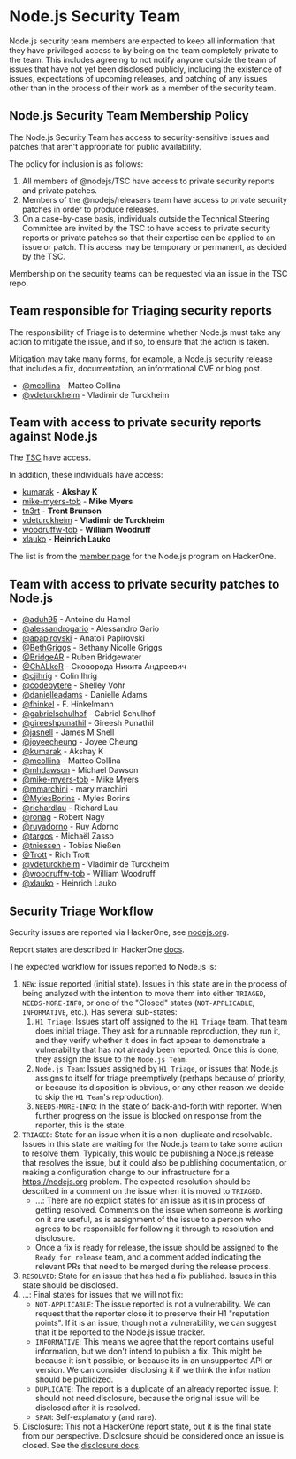 # Node.js Security Team

Node.js security team members are expected to keep all information that they
have privileged access to by being on the team completely private to the team.
This includes agreeing to not notify anyone outside the team of issues that have
not yet been disclosed publicly, including the existence of issues, expectations
of upcoming releases, and patching of any issues other than in the process of
their work as a member of the security team.

## Node.js Security Team Membership Policy

The Node.js Security Team has access to security-sensitive issues and patches
that aren't appropriate for public availability.

The policy for inclusion is as follows:

1. All members of @nodejs/TSC have access to private security reports and
   private patches.
2. Members of the @nodejs/releasers team
   have access to private security patches in order to produce releases.
3. On a case-by-case basis, individuals outside the Technical Steering
   Committee are invited by the TSC to have access to private security reports
   or private patches so that their expertise can be applied to an issue or
   patch. This access may be temporary or permanent, as decided by the TSC.

Membership on the security teams can be requested via an issue in the TSC repo.

## Team responsible for Triaging security reports

The responsibility of Triage is to determine whether Node.js must take any
action to mitigate the issue, and if so, to ensure that the action is taken.

Mitigation may take many forms, for example, a Node.js security release that
includes a fix, documentation, an informational CVE or blog post.

<!-- ncu-team-sync.team(nodejs/security-triage) -->

* [@mcollina](https://github.com/mcollina) - Matteo Collina
* [@vdeturckheim](https://github.com/vdeturckheim) - Vladimir de Turckheim

<!-- ncu-team-sync end -->

## Team with access to private security reports against Node.js

The [TSC](https://github.com/nodejs/node#tsc-technical-steering-committee)
have access.

In addition, these individuals have access:

* [kumarak](https://github.com/kumarak) - **Akshay K**
* [mike-myers-tob](https://github.com/mike-myers-tob) - **Mike Myers**
* [tn3rt](https://github.com/tn3rt) - **Trent Brunson**
* [vdeturckheim](https://github.com/vdeturckheim) - **Vladimir de Turckheim**
* [woodruffw-tob](https://github.com/woodruffw) - **William Woodruff**
* [xlauko](https://github.com/xlauko) - **Heinrich Lauko**

The list is from the [member page](https://hackerone.com/nodejs/team_members) for
the Node.js program on HackerOne.

## Team with access to private security patches to Node.js

<!-- ncu-team-sync.team(nodejs-private/security) -->

* [@aduh95](https://github.com/aduh95) - Antoine du Hamel
* [@alessandrogario](https://github.com/alessandrogario) - Alessandro Gario
* [@apapirovski](https://github.com/apapirovski) - Anatoli Papirovski
* [@BethGriggs](https://github.com/BethGriggs) - Bethany Nicolle Griggs
* [@BridgeAR](https://github.com/BridgeAR) - Ruben Bridgewater
* [@ChALkeR](https://github.com/ChALkeR) - Сковорода Никита Андреевич
* [@cjihrig](https://github.com/cjihrig) - Colin Ihrig
* [@codebytere](https://github.com/codebytere) - Shelley Vohr
* [@danielleadams](https://github.com/danielleadams) - Danielle Adams
* [@fhinkel](https://github.com/fhinkel) - F. Hinkelmann
* [@gabrielschulhof](https://github.com/gabrielschulhof) - Gabriel Schulhof
* [@gireeshpunathil](https://github.com/gireeshpunathil) - Gireesh Punathil
* [@jasnell](https://github.com/jasnell) - James M Snell
* [@joyeecheung](https://github.com/joyeecheung) - Joyee Cheung
* [@kumarak](https://github.com/kumarak) - Akshay K
* [@mcollina](https://github.com/mcollina) - Matteo Collina
* [@mhdawson](https://github.com/mhdawson) - Michael Dawson
* [@mike-myers-tob](https://github.com/mike-myers-tob) - Mike Myers
* [@mmarchini](https://github.com/mmarchini) - mary marchini
* [@MylesBorins](https://github.com/MylesBorins) - Myles Borins
* [@richardlau](https://github.com/richardlau) - Richard Lau
* [@ronag](https://github.com/ronag) - Robert Nagy
* [@ruyadorno](https://github.com/ruyadorno) - Ruy Adorno
* [@targos](https://github.com/targos) - Michaël Zasso
* [@tniessen](https://github.com/tniessen) - Tobias Nießen
* [@Trott](https://github.com/Trott) - Rich Trott
* [@vdeturckheim](https://github.com/vdeturckheim) - Vladimir de Turckheim
* [@woodruffw-tob](https://github.com/woodruffw) - William Woodruff
* [@xlauko](https://github.com/xlauko) - Heinrich Lauko

<!-- ncu-team-sync end -->

## Security Triage Workflow

Security issues are reported via HackerOne, see [nodejs.org](https://nodejs.org/en/security/#reporting-a-bug-in-node-js).

Report states are described in HackerOne [docs](https://docs.hackerone.com/programs/report-states.html).

The expected workflow for issues reported to Node.js is:

1. `NEW`: issue reported (initial state).  Issues in this state are in the
   process of being analyzed with the intention to move them into either
   `TRIAGED`, `NEEDS-MORE-INFO`, or one of the "Closed" states
   (`NOT-APPLICABLE`, `INFORMATIVE`, etc.). Has several sub-states:
   1. `H1 Triage`: Issues start off assigned to the `H1 Triage` team. That team
      does initial triage. They ask for a runnable reproduction, they run it,
      and they verify whether it does in fact appear to demonstrate a
      vulnerability that has not already been reported. Once this is done, they
      assign the issue to the `Node.js Team`.
   2. `Node.js Team`: Issues assigned by `H1 Triage`, or issues that Node.js
      assigns to itself for triage preemptively (perhaps because of priority, or
      because its disposition is obvious, or any other reason we decide to
      skip the `H1 Team`'s reproduction).
   3. `NEEDS-MORE-INFO`: In the state of back-and-forth with reporter. When
      further progress on the issue is blocked on response from the reporter,
      this is the state.
2. `TRIAGED`: State for an issue when it is a non-duplicate and resolvable.
   Issues in this state are waiting for the Node.js team to take some action to
   resolve them. Typically, this would be publishing a Node.js release that
   resolves the issue, but it could also be publishing documentation, or making
   a configuration change to our infrastructure for a <https://nodejs.org>
   problem. The expected resolution should be described in a comment on the
   issue when it is moved to `TRIAGED`.
   * ...: There are no explicit states for an issue as it is in process of
     getting resolved. Comments on the issue when someone is working on it are
     useful, as is assignment of the issue to a person who agrees to be
     responsible for following it through to resolution and disclosure.
   * Once a fix is ready for release, the issue should be assigned to the
     `Ready for release` team, and a comment added indicating the relevant PRs
     that need to be merged during the release process.
3. `RESOLVED`: State for an issue that has had a fix published. Issues in this
   state should be disclosed.
4. ...: Final states for issues that we will not fix:
   * `NOT-APPLICABLE`: The issue reported is not a vulnerability. We can request
     that the reporter close it to preserve their H1 "reputation points".  If
     it is an issue, though not a vulnerability, we can suggest that it be
     reported to the Node.js issue tracker.
   * `INFORMATIVE`: This means we agree that the report contains useful
     information, but we don't intend to publish a fix. This might be because
     it isn't possible, or because its in an unsupported API or version. We
     can consider disclosing it if we  think the information should be
     publicized.
   * `DUPLICATE`: The report is a duplicate of an already reported issue. It
     should not need disclosure, because the original issue will be disclosed
     after it is resolved.
   * `SPAM`: Self-explanatory (and rare).
5. Disclosure: This not a HackerOne report state, but it is the final state
   from our perspective. Disclosure should be considered once an issue is
   closed. See the
   [disclosure docs](https://docs.hackerone.com/programs/disclosure.html).
